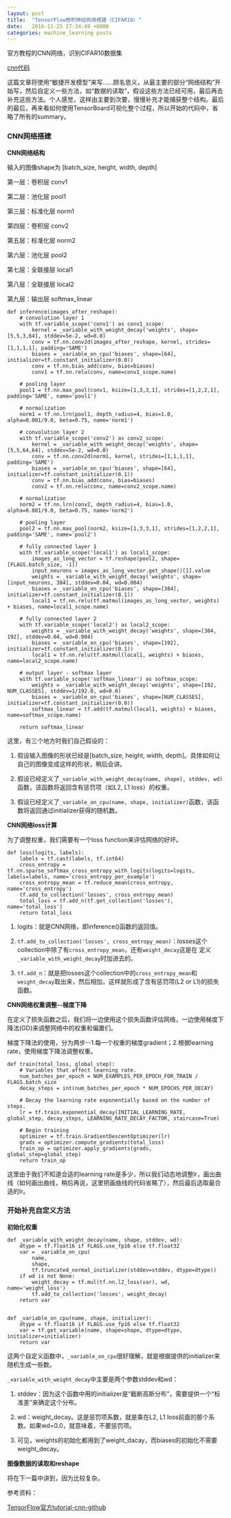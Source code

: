 ```yaml
---
layout: post
title:  "TensorFlow卷积神经网络搭建（CIFAR10）"
date:   2016-11-25 17:34:49 +0800
categories: machine_learning posts
---
```


官方教程的CNN网络，识别CIFAR10数据集

[cnn代码][]

[cnn代码]: https://github.com/ShengleiH/machine_learning/blob/master/tensorflow/tutorials/cifar10

这篇文章将使用“敏捷开发模型”来写......顾名思义，从最主要的部分“网络结构”开始写，然后自定义一些方法，如“数据的读取”，假设这些方法已经可用，最后再去补充这些方法。个人感觉，这样由主要到次要，慢慢补充才能捕获整个结构。最后的最后，再来看如何使用TensorBoard可视化整个过程，所以开始的代码中，省略了所有的summary。

### CNN网络搭建

**CNN网络结构**

输入的图像shape为 [batch\_size, height, width, depth]

第一层：卷积层 conv1

第二层：池化层 pool1

第三层：标准化层 norm1

第四层：卷积层 conv2

第五层：标准化层 norm2

第六层：池化层 pool2

第七层：全联接层 local1

第八层：全联接层 local2

第九层：输出层 softmax_linear

```
def inference(images_after_reshape):
    # convolution layer 1
    with tf.variable_scope('conv1') as conv1_scope:
        kernel = _variable_with_weight_decay('weights', shape=[5,5,3,64], stddev=5e-2, wd=0.0)
        conv = tf.nn.conv2d(images_after_reshape, kernel, strides=[1,1,1,1], padding='SAME')
        biases = _variable_on_cpu('biases', shape=[64], initializer=tf.constant_initializer(0.0))
        conv = tf.nn.bias_add(conv, bias=biases)
        conv1 = tf.nn.relu(conv, name=conv1_scope.name)

    # pooling layer
    pool1 = tf.nn.max_pool(conv1, ksize=[1,3,3,1], strides=[1,2,2,1], padding='SAME', name='pool1')

    # normalization
    norm1 = tf.nn.lrn(pool1, depth_radius=4, bias=1.0, alpha=0.001/9.0, beta=0.75, name='norm1')

    # convolution layer 2
    with tf.variable_scope('conv2') as conv2_scope:
        kernel = _variable_with_weight_decay('weights', shape=[5,5,64,64], stddev=5e-2, wd=0.0)
        conv = tf.nn.conv2d(norm1, kernel, strides=[1,1,1,1], padding='SAME')
        biases = _variable_on_cpu('biases', shape=[64], initializer=tf.constant_initializer(0.1))
        conv = tf.nn.bias_add(conv, bias=biases)
        conv2 = tf.nn.relu(conv, name=conv2_scope.name)

    # normalization
    norm2 = tf.nn.lrn(conv2, depth_radius=4, bias=1.0, alpha=0.001/9.0, beta=0.75, name='norm2')

    # pooling layer
    pool2 = tf.nn.max_pool(norm2, ksize=[1,3,3,1], strides=[1,2,2,1], padding='SAME', name='pool2')

    # fully connected layer 1
    with tf.variable_scope('local1') as local1_scope:
        images_as_long_vector = tf.reshape(pool2, shape=[FLAGS.batch_size, -1])
        input_neurons = images_as_long_vector.get_shape()[1].value
        weights = _variable_with_weight_decay('weights', shape=[input_neurons, 384], stddev=0.04, wd=0.004)
        biases = _variable_on_cpu('biases', shape=[384], initializer=tf.constant_initializer(0.1))
        local1 = tf.nn.relu(tf.matmul(images_as_long_vector, weights) + biases, name=local1_scope.name)

    # fully connected layer 2
    with tf.variable_scope('local2') as local2_scope:
        weights = _variable_with_weight_decay('weights', shape=[384, 192], stddev=0.04, wd=0.004)
        biases = _variable_on_cpu('biases', shape=[192], initializer=tf.constant_initializer(0.1))
        local1 = tf.nn.relu(tf.matmul(local1, weights) + biases, name=local2_scope.name)

    # output layer - softmax layer
    with tf.variable_scope('softmax_linear') as softmax_scope:
        weights = _variable_with_weight_decay('weights', shape=[192, NUM_CLASSES], stddev=1/192.0, wd=0.0)
        biases = _variable_on_cpu('biases', shape=[NUM_CLASSES], initializer=tf.constant_initializer(0.0))
        softmax_linear = tf.add(tf.matmul(local1, weights) + biases, name=softmax_scope.name)

    return softmax_linear
```

这里，有三个地方时我们自己假设的：

1. 假设输入图像的形状已经是[batch\_size, height, width, depth]。具体如何让自己的图像变成这样的形状，稍后会讲。

2. 假设已经定义了```_variable_with_weight_decay(name, shape], stddev, wd)```函数，该函数将返回含有惩罚项（如L2, L1 loss）的权重。

3. 假设已经定义了```_variable_on_cpu(name, shape, initializer)```函数，该函数将返回通过initializer获得的随机数。

**CNN网络loss计算**

为了调整权重，我们需要有一个loss function来评估网络的好坏。

```
def loss(logits, labels):
    labels = tf.cast(labels, tf.int64)
    cross_entropy = tf.nn.sparse_softmax_cross_entropy_with_logits(logits=logits, labels=labels, name='cross_entropy_per_example')
    cross_entropy_mean = tf.reduce_mean(cross_entropy, name='cross_entropy')
    tf.add_to_collection('losses', cross_entropy_mean)
    total_loss = tf.add_n(tf.get_collection('losses'), name='total_loss')
    return total_loss
```

1. logits：就是CNN网络，即inference()函数的返回值。

2. ```tf.add_to_collection('losses', cross_entropy_mean)```：losses这个collection中除了有```cross_entropy_mean```，还有```weight_decay```这是在
定义```_variable_with_weight_decay```时加进去的。

3. ```tf.add_n```：就是把losses这个collection中的```cross_entropy_mean```和```weight_decay```取出来，然后相加，这样就形成了含有惩罚项(L2 or L1)的损失函数。

**CNN网络权重调整--梯度下降**

在定义了损失函数之后，我们将一边使用这个损失函数评估网络，一边使用梯度下降法(GD)来调整网络中的权重和偏置们。

梯度下降法的使用，分为两步--1.每一个权重的梯度gradient；2.根据learning rate，使用梯度下降法调整权重。

```
def train(total_loss, global_step):
    # Variables that affect learning rate.
    num_batches_per_epoch = NUM_EXAMPLES_PER_EPOCH_FOR_TRAIN / FLAGS.batch_size
    decay_steps = int(num_batches_per_epoch * NUM_EPOCHS_PER_DECAY)

    # Decay the learning rate exponentially based on the number of steps.
    lr = tf.train.exponential_decay(INITIAL_LEARNING_RATE, global_step, decay_steps, LEARNING_RATE_DECAY_FACTOR, staircase=True)

    # Begin training
    optimizer = tf.train.GradientDescentOptimizer(lr)
    grads = optimizer.compute_gradients(total_loss)
    train_op = optimizer.apply_gradients(grads, global_step=global_step)
    return train_op
```

这里由于我们不知道合适的learning rate是多少，所以我们动态地调整lr，画出曲线（如何画出曲线，稍后再说，这里把画曲线的代码省略了），然后最后选取最合适的lr。

### 开始补充自定义方法

**初始化权重**

```
def _variable_with_weight_decay(name, shape, stddev, wd):
    dtype = tf.float16 if FLAGS.use_fp16 else tf.float32
    var = _variable_on_cpu(
        name,
        shape,
        tf.truncated_normal_initializer(stddev=stddev, dtype=dtype))
    if wd is not None:
        weight_decay = tf.mul(tf.nn.l2_loss(var), wd, name='weight_loss')
        tf.add_to_collection('losses', weight_decay)
    return var


def _variable_on_cpu(name, shape, initializer):
    dtype = tf.float16 if FLAGS.use_fp16 else tf.float32
    var = tf.get_variable(name, shape=shape, dtype=dtype, initializer=initializer)
    return var
```

这两个自定义函数中，```_variable_on_cpu```很好理解，就是根据提供的initializer来随机生成一些数。

```_variable_with_weight_decay```中主要是两个参数stddev和wd：

1. stddev：因为这个函数中用的initializer是“截断高斯分布”，需要提供一个“标准差”来确定这个分布。

2. wd：weight_decay。这是惩罚项系数，就是乘在L2, L1 loss前面的那个系数。如果wd=0.0，就意味着，不要惩罚项。

3. 可见，weights的初始化都用到了weight_dacay，而biases的初始化不需要weight_decay。

**图像数据的读取和reshape**

将在下一篇中讲到，因为比较复杂。

参考资料：

[TensorFlow官方tutorial-cnn-github][]

[TensorFlow官方tutorial-cnn-github]: https://github.com/tensorflow/tensorflow/tree/r0.11/tensorflow/models/image/cifar10